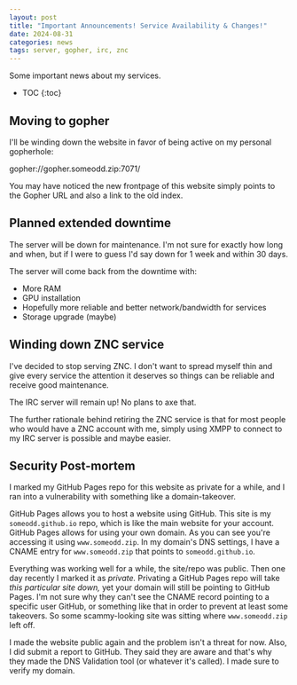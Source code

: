 ```yaml
---
layout: post
title: "Important Announcements! Service Availability & Changes!"
date: 2024-08-31
categories: news
tags: server, gopher, irc, znc
---
```


Some important news about my services.

* TOC
{:toc}

## Moving to gopher

I'll be winding down the website in favor of being active on my personal
gopherhole:

gopher://gopher.someodd.zip:7071/

You may have noticed the new frontpage of this website simply points to the
Gopher URL and also a link to the old index.

## Planned extended downtime

The server will be down for maintenance. I'm not sure for exactly how long and
when, but if I were to guess I'd say down for 1 week and within 30 days.

The server will come back from the downtime with:

* More RAM
* GPU installation
* Hopefully more reliable and better network/bandwidth for services
* Storage upgrade (maybe)

## Winding down ZNC service

I've decided to stop serving ZNC. I don't want to spread myself thin and give
every service the attention it deserves so things can be reliable and receive
good maintenance.

The IRC server will remain up! No plans to axe that.

The further rationale behind retiring the ZNC service is that for most people
who would have a ZNC account with me, simply using XMPP to connect to my IRC
server is possible and maybe easier.

## Security Post-mortem

I marked my GitHub Pages repo for this website as private for a while,
and I ran into a vulnerability with something like a domain-takeover.

GitHub Pages allows you to host a website using GitHub. This site is my
`someodd.github.io` repo, which is like the main website for your account.
GitHub Pages allows for using your own domain. As you can see you're accessing
it using `www.someodd.zip`. In my domain's DNS settings, I have a CNAME entry
for `www.someodd.zip` that points to `someodd.github.io`.

Everything was working well for a while, the site/repo was public. Then one day
recently I marked it as *private.* Privating a GitHub Pages repo will take
*this particular site down,* yet your domain will still be pointing to GitHub
Pages. I'm not sure why they can't see the CNAME record pointing to a specific
user GitHub, or something like that in order to prevent at least some
takeovers. So some scammy-looking site was sitting where `www.someodd.zip` left
off.

I made the website public again and the problem isn't a threat for now. Also, I
did submit a report to GitHub. They said they are aware and that's why they
made the DNS Validation tool (or whatever it's called). I made sure to verify
my domain.
